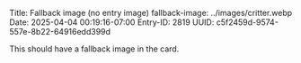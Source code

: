 Title: Fallback image (no entry image)
fallback-image: ../images/critter.webp
Date: 2025-04-04 00:19:16-07:00
Entry-ID: 2819
UUID: c5f2459d-9574-557e-8b22-64916edd399d

This should have a fallback image in the card.
